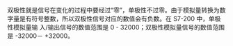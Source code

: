 双极性就是信号在变化的过程中要经过“零”，单极性不过零。由于模拟量转换为数 字量是有符号整数，所以双极性信号对应的数值会有负数。在 S7-200 中，单极性模拟量输 入/输出信号的数值范围是 0 - 32000；双极性模拟量信号的数值范围是 -32000－ +32000。

